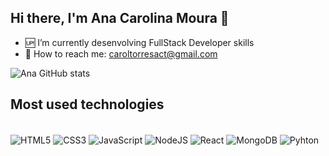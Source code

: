 ## Hi there, I'm Ana Carolina Moura 👋

- 🆙 I’m currently desenvolving FullStack Developer skills 
- 📧 How to reach me: caroltorresact@gmail.com

![Ana GitHub stats](https://github-readme-stats.vercel.app/api?username=acarolina-moura&show_icons=true&theme=radical)



## Most used technologies

<div style="display: inline_block"> <br/>
<img align="center" alt="HTML5" src="https://img.shields.io/badge/HTML5-E34F26?style=for-the-badge&logo=html5&logoColor=white">
<img align="center" alt="CSS3" src="https://img.shields.io/badge/CSS3-1572B6?style=for-the-badge&logo=css3&logoColor=white">
<img align="center" alt="JavaScript" src="https://img.shields.io/badge/JavaScript-F7DF1E?style=for-the-badge&logo=javascript&logoColor=black">
<img align="center" alt="NodeJS" src="https://img.shields.io/badge/Node.js-43853D?style=for-the-badge&logo=node.js&logoColor=white">
<img align="center" alt="React" src="https://img.shields.io/badge/React-20232A?style=for-the-badge&logo=react&logoColor=61DAFB">
<img align="center" alt="MongoDB" src="https://img.shields.io/badge/MongoDB-4EA94B?style=for-the-badge&logo=mongodb&logoColor=white">
<img align="center" alt="Pyhton" src="https://img.shields.io/badge/Python-4EA94B?style=for-the-badge&logo=python&logoColor=white">  
</div>
<br/>
